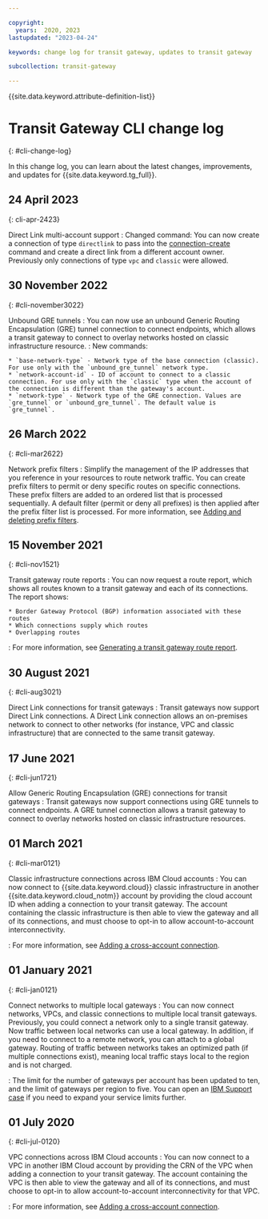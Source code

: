 ```yaml
---

copyright:
  years:  2020, 2023
lastupdated: "2023-04-24"

keywords: change log for transit gateway, updates to transit gateway

subcollection: transit-gateway

---
```


{{site.data.keyword.attribute-definition-list}}

# Transit Gateway CLI change log
{: #cli-change-log}

In this change log, you can learn about the latest changes, improvements, and updates for {{site.data.keyword.tg_full}}.

## 24 April 2023
{: cli-apr-2423}

Direct Link multi-account support
:    Changed command: You can now create a connection of type `directlink` to pass into the [connection-create](/docs/transit-gateway?topic=transit-gateway-transit-gateway-cli&interface=ui#connection-create) command and create a direct link from a different account owner. Previously only connections of type `vpc` and `classic` were allowed.

## 30 November 2022
{: #cli-november3022}

Unbound GRE tunnels
:    You can now use an unbound Generic Routing Encapsulation (GRE) tunnel connection to connect endpoints, which allows a transit gateway to connect to overlay networks hosted on classic infrastructure resource.
:    New commands:

    * `base-network-type` - Network type of the base connection (classic). For use only with the `unbound_gre_tunnel` network type.
    * `network-account-id` - ID of account to connect to a classic connection. For use only with the `classic` type when the account of the connection is different than the gateway's account.
    * `network-type` - Network type of the GRE connection. Values are `gre_tunnel` or `unbound_gre_tunnel`. The default value is `gre_tunnel`.

## 26 March 2022
{: #cli-mar2622}

Network prefix filters
:    Simplify the management of the IP addresses that you reference in your resources to route network traffic. You can create prefix filters to permit or deny specific routes on specific connections. These prefix filters are added to an ordered list that is processed sequentially. A default filter (permit or deny all prefixes) is then applied after the prefix filter list is processed. For more information, see [Adding and deleting prefix filters](/docs/transit-gateway?topic=transit-gateway-adding-prefix-filters&interface=cli).

## 15 November 2021
{: #cli-nov1521}

Transit gateway route reports
:    You can now request a route report, which shows all routes known to a transit gateway and each of its connections. The report shows:

    * Border Gateway Protocol (BGP) information associated with these routes
    * Which connections supply which routes
    * Overlapping routes

:    For more information, see [Generating a transit gateway route report](/docs/transit-gateway?topic=transit-gateway-route-reports&interface=cli).

## 30 August 2021
{: #cli-aug3021}

Direct Link connections for transit gateways
:    Transit gateways now support Direct Link connections. A Direct Link connection allows an on-premises network to connect to other networks (for instance, VPC and classic infrastructure) that are connected to the same transit gateway.

## 17 June 2021
{: #cli-jun1721}

Allow Generic Routing Encapsulation (GRE) connections for transit gateways
:    Transit gateways now support connections using GRE tunnels to connect endpoints. A GRE tunnel connection allows a transit gateway to connect to overlay networks hosted on classic infrastructure resources.

## 01 March 2021
{: #cli-mar0121}

Classic infrastructure connections across IBM Cloud accounts
:    You can now connect to {{site.data.keyword.cloud}} classic infrastructure in another {{site.data.keyword.cloud_notm}} account by providing the cloud account ID when adding a connection to your transit gateway. The account containing the classic infrastructure is then able to view the gateway and all of its connections, and must choose to opt-in to allow account-to-account interconnectivity.

:    For more information, see [Adding a cross-account connection](/docs/transit-gateway?topic=transit-gateway-adding-cross-account-connections&interface=ui).

## 01 January 2021
{: #cli-jan0121}

Connect networks to multiple local gateways
:    You can now connect networks, VPCs, and classic connections to multiple local transit gateways. Previously, you could connect a network only to a single transit gateway. Now traffic between local networks can use a local gateway. In addition, if you need to connect to a remote network, you can attach to a global gateway. Routing of traffic between networks takes an optimized path (if multiple connections exist), meaning local traffic stays local to the region and is not charged.

:    The limit for the number of gateways per account has been updated to ten, and the limit of gateways per region to five. You can open an [IBM Support case](/docs/get-support?topic=get-support-using-avatar#using-avatar) if you need to expand your service limits further.

## 01 July 2020
{: #cli-jul-0120}

VPC connections across IBM Cloud accounts
:    You can now connect to a VPC in another IBM Cloud account by providing the CRN of the VPC when adding a connection to your transit gateway. The account containing the VPC is then able to view the gateway and all of its connections, and must choose to opt-in to allow account-to-account interconnectivity for that VPC.

:    For more information, see [Adding a cross-account connection](/docs/transit-gateway?topic=transit-gateway-adding-cross-account-connections&interface=ui).
